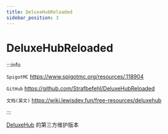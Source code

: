 ```yaml
---
title: DeluxeHubReloaded
sidebar_position: 3
---
```


# DeluxeHubReloaded

:::info

`SpigotMC` https://www.spigotmc.org/resources/.118904

`GitHub` https://github.com/Strafbefehl/DeluxeHubReloaded

`文档(英文)` https://wiki.lewisdev.fun/free-resources/deluxehub

:::

[DeluxeHub](DeluxeHub.md) 的第三方维护版本

